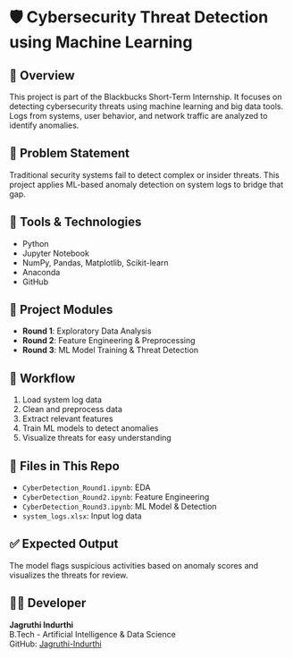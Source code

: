 # 🛡️ Cybersecurity Threat Detection using Machine Learning

## 📌 Overview
This project is part of the Blackbucks Short-Term Internship. It focuses on detecting cybersecurity threats using machine learning and big data tools. Logs from systems, user behavior, and network traffic are analyzed to identify anomalies.

## 🎯 Problem Statement
Traditional security systems fail to detect complex or insider threats. This project applies ML-based anomaly detection on system logs to bridge that gap.

## 🧰 Tools & Technologies
- Python
- Jupyter Notebook
- NumPy, Pandas, Matplotlib, Scikit-learn
- Anaconda
- GitHub

## 🧩 Project Modules
- **Round 1**: Exploratory Data Analysis
- **Round 2**: Feature Engineering & Preprocessing
- **Round 3**: ML Model Training & Threat Detection

## 🔁 Workflow
1. Load system log data
2. Clean and preprocess data
3. Extract relevant features
4. Train ML models to detect anomalies
5. Visualize threats for easy understanding

## 📂 Files in This Repo
- `CyberDetection_Round1.ipynb`: EDA
- `CyberDetection_Round2.ipynb`: Feature Engineering
- `CyberDetection_Round3.ipynb`: ML Model & Detection
- `system_logs.xlsx`: Input log data

## ✅ Expected Output
The model flags suspicious activities based on anomaly scores and visualizes the threats for review.

## 👩‍💻 Developer
**Jagruthi Indurthi**  
B.Tech - Artificial Intelligence & Data Science  
GitHub: [Jagruthi-Indurthi](https://github.com/Jagruthi-Indurthi)
